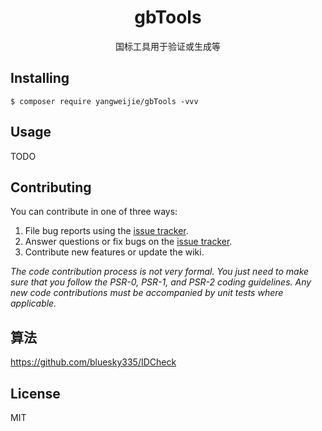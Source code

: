 <h1 align="center"> gbTools </h1>

<p align="center"> 国标工具用于验证或生成等</p>


## Installing

```shell
$ composer require yangweijie/gbTools -vvv
```

## Usage

TODO

## Contributing

You can contribute in one of three ways:

1. File bug reports using the [issue tracker](https://github.com/yangweijie/gbTools/issues).
2. Answer questions or fix bugs on the [issue tracker](https://github.com/yangweijie/gbTools/issues).
3. Contribute new features or update the wiki.

_The code contribution process is not very formal. You just need to make sure that you follow the PSR-0, PSR-1, and PSR-2 coding guidelines. Any new code contributions must be accompanied by unit tests where applicable._


## 算法

https://github.com/bluesky335/IDCheck

## License

MIT